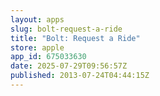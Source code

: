 ```yaml
---
layout: apps
slug: bolt-request-a-ride
title: "Bolt: Request a Ride"
store: apple
app_id: 675033630
date: 2025-07-29T09:56:57Z
published: 2013-07-24T04:44:15Z
---
```


